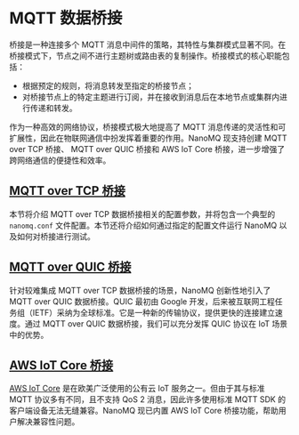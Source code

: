 # MQTT 数据桥接

桥接是一种连接多个 MQTT 消息中间件的策略，其特性与集群模式显著不同。在桥接模式下，节点之间不进行主题树或路由表的复制操作。桥接模式的核心职能包括：

- 根据预定的规则，将消息转发至指定的桥接节点；
- 对桥接节点上的特定主题进行订阅，并在接收到消息后在本地节点或集群内进行传递和转发。

作为一种高效的网络协议，桥接模式极大地提高了 MQTT 消息传递的灵活性和可扩展性，因此在物联网通信中扮发挥着重要的作用。NanoMQ 现支持创建 MQTT over TCP 桥接、 MQTT over QUIC 桥接和 AWS IoT Core 桥接，进一步增强了跨网络通信的便捷性和效率。

## [MQTT over TCP 桥接](./tcp-bridge.md)
本节将介绍 MQTT over TCP 数据桥接相关的配置参数，并将包含一个典型的 `nanomq.conf` 文件配置。本节还将介绍如何通过指定的配置文件运行 NanoMQ 以及如何对桥接进行测试。

## [MQTT over QUIC 桥接](./quic-bridge.md)
针对较难集成 MQTT over TCP 数据桥接的场景，NanoMQ 创新性地引入了 MQTT over QUIC 数据桥接。QUIC 最初由 Google 开发，后来被互联网工程任务组（IETF）采纳为全球标准。它是一种新的传输协议，提供更快的连接建立速度。通过 MQTT over QUIC 数据桥接，我们可以充分发挥 QUIC 协议在 IoT 场景中的优势。

## [AWS IoT Core 桥接](./aws-iot-core-bridge.md)

[AWS IoT Core](https://docs.aws.amazon.com/zh_cn/iot/latest/developerguide/protocols.html) 是在欧美广泛使用的公有云 IoT 服务之一。但由于其与标准 MQTT 协议多有不同，且不支持 QoS 2 消息，因此许多使用标准 MQTT SDK 的客户端设备无法无缝兼容。NanoMQ 现已内置 AWS IoT Core 桥接功能，帮助用户解决兼容性问题。

